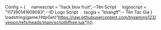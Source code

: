 Config = {
    namescript = "hack blox fruit",--Tên Script
    logoscript = "117390141608083",--ID Logo Script
    tacgia = "khangff"-- Tên Tác Giả
}
loadstring(game:HttpGet("https://raw.githubusercontent.com/tngaming123/vesion/refs/heads/main/scriptbffree.lua"))()
